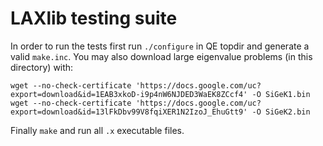 # LAXlib testing suite

In order to run the tests first run `./configure` in QE topdir and generate a
valid `make.inc`.
You may also download large eigenvalue problems (in this directory) with:

    wget --no-check-certificate 'https://docs.google.com/uc?export=download&id=1EAB3xkoD-i9p4nW6NJDED3WaEK8ZCcf4' -O SiGeK1.bin
    wget --no-check-certificate 'https://docs.google.com/uc?export=download&id=13lFkDbv99V8fqiXER1N2IzoJ_EhuGtt9' -O SiGeK2.bin

Finally `make` and run all `.x` executable files.
